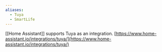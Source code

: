 ```yaml
---
aliases:
  - Tuya
  - SmartLife
---
```

[[Home Assistant]] supports Tuya as an integration.
[https://www.home-assistant.io/integrations/tuya/](https://www.home-assistant.io/integrations/tuya/)